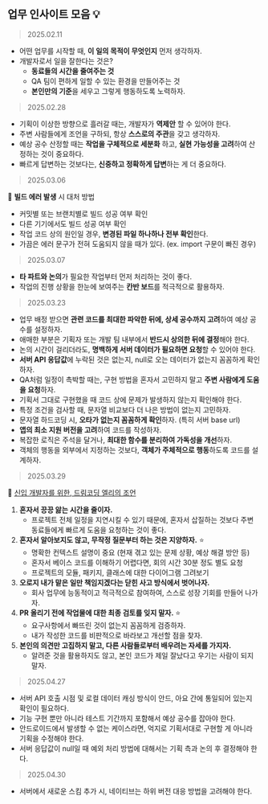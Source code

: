 ## 업무 인사이트 모음 💡

>2025.02.11 

- 어떤 업무를 시작할 때, **이 일의 목적이 무엇인지** 먼저 생각하자.
- 개발자로서 일을 잘한다는 것은? 
  - **동료들의 시간을 줄여주는 것** 
  - QA 팀이 편하게 일할 수 있는 환경을 만들어주는 것 
  - **본인만의 기준**을 세우고 그렇게 행동하도록 노력하자. 

>2025.02.28

- 기획이 이상한 방향으로 흘러갈 때는, 개발자가 **역제안** 할 수 있어야 한다.
- 주변 사람들에게 조언을 구하되, 항상 **스스로의 주관**을 갖고 생각하자. 
- 예상 공수 산정할 때는 **작업을 구체적으로 세분화** 하고, **실현 가능성을 고려**하여 산정하는 것이 중요하다. 
- 빠르게 답변하는 것보다는, **신중하고 정확하게 답변**하는 게 더 중요하다. 

>2025.03.06

📍 **빌드 에러 발생** 시 대처 방법 

- 커밋별 또는 브랜치별로 빌드 성공 여부 확인  
- 다른 기기에서도 빌드 성공 여부 확인 
- 작업 코드 상의 원인일 경우, **변경된 파일 하나하나 전부 확인**한다. 
- 가끔은 에러 문구가 전혀 도움되지 않을 때가 있다. (ex. import 구문이 빠진 경우) 

>2025.03.07

- **타 파트와 논의**가 필요한 작업부터 먼저 처리하는 것이 좋다. 
- 작업의 진행 상황을 한눈에 보여주는 **칸반 보드**를 적극적으로 활용하자. 

>2025.03.23

- 업무 배정 받으면 **관련 코드를 최대한 파악한 뒤에, 상세 공수까지 고려**하여 예상 공수를 설정하자.
- 애매한 부분은 기획자 또는 개발 팀 내부에서 **반드시 상의한 뒤에 결정**해야 한다.
- 논의 시간이 걸리더라도, **명백하게 서버 데이터가 필요하면 요청**할 수 있어야 한다.
- **서버 API 응답값**에 누락된 것은 없는지, null로 오는 데이터가 없는지 꼼꼼하게 확인하자.
- QA처럼 일정이 촉박할 때는, 구현 방법을 혼자서 고민하지 말고 **주변 사람에게 도움을 요청**하자.
- 기획서 그대로 구현했을 때 코드 상에 문제가 발생하지 않는지 확인해야 한다.
- 특정 조건을 검사할 때, 문자열 비교보다 더 나은 방법이 없는지 고민하자.
- 문자열 하드코딩 시, **오타가 없는지 꼼꼼하게 확인**하자. (특히 서버 base url)
- **앱의 최소 지원 버전을 고려**하여 코드를 작성하자.
- 복잡한 로직은 주석을 달거나, **최대한 함수를 분리하여 가독성을 개선**하자.
- 객체의 행동을 외부에서 지정하는 것보다, **객체가 주체적으로 행동**하도록 코드를 설계하자.

>2025.03.29 

📍 [신입 개발자를 위한, 드림코딩 엘리의 조언](https://www.youtube.com/watch?v=vtVpMBbRmlA)

1. **혼자서 끙끙 앓는 시간을 줄이자.** 
    - 프로젝트 전체 일정을 지연시킬 수 있기 때문에, 혼자서 삽질하는 것보다 주변 동료들에게 빠르게 도움을 요청하는 것이 좋다. 
2. **혼자서 알아보지도 않고, 무작정 질문부터 하는 것은 지양하자.** ⭐️
    - 명확한 컨텍스트 설명이 중요 (현재 겪고 있는 문제 상황, 예상 해결 방안 등)
    - 혼자서 베이스 코드를 이해하기 어렵다면, 회의 시간 30분 정도 별도 요청
    - 프로젝트의 모듈, 패키지, 클래스에 대한 다이어그램 그려보기 
3. **오로지 내가 맡은 일만 책임지겠다는 닫힌 사고 방식에서 벗어나자.** 
    - 회사 업무에 능동적이고 적극적으로 참여하여, 스스로 성장 기회를 만들어 나가자. 
4. **PR 올리기 전에 작업물에 대한 최종 검토를 잊지 말자.** ⭐️
    - 요구사항에서 빠뜨린 것이 없는지 꼼꼼하게 검증하자. 
    - 내가 작성한 코드를 비판적으로 바라보고 개선할 점을 찾자. 
5. **본인의 의견만 고집하지 말고, 다른 사람들로부터 배우려는 자세를 가지자.** 
    - 알려준 것을 활용하지도 않고, 본인 코드가 제일 잘났다고 우기는 사람이 되지 말자.

>2025.04.27

- 서버 API 호출 시점 및 로컬 데이터 캐싱 방식이 안드, 아요 간에 통일되어 있는지 확인이 필요하다.
- 기능 구현 뿐만 아니라 테스트 기간까지 포함해서 예상 공수를 잡아야 한다. 
- 안드로이드에서 발생할 수 없는 케이스라면, 억지로 기획서대로 구현할 게 아니라 기획을 수정해야 한다.
- 서버 응답값이 null일 때 예외 처리 방법에 대해서는 기획 측과 논의 후 결정해야 한다.

>2025.04.30

- 서버에서 새로운 스킴 추가 시, 네이티브는 하위 버전 대응 방법을 고려해야 한다. 